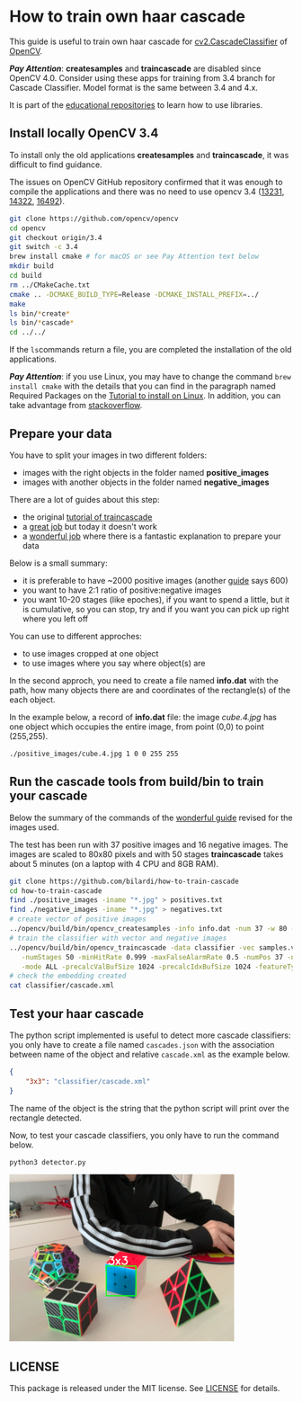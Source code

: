 # How to train own haar cascade

This guide is useful to train own haar cascade for [cv2.CascadeClassifier](https://docs.opencv.org/4.9.0/db/d28/tutorial_cascade_classifier.html) of [OpenCV](https://opencv.org/).

***Pay Attention***: **createsamples** and **traincascade** are disabled since OpenCV 4.0. Consider using these apps for training from 3.4 branch for Cascade Classifier. Model format is the same between 3.4 and 4.x.

It is part of the [educational repositories](https://github.com/pandle/materials) to learn how to use libraries.

## Install locally OpenCV 3.4

To install only the old applications **createsamples** and **traincascade**, it was difficult to find guidance.

The issues on OpenCV GitHub repository confirmed that it was enough to compile the applications and there was no need to use opencv 3.4 ([13231](https://github.com/opencv/opencv/issues/13231#issuecomment-1075683328), [14322](https://github.com/opencv/opencv/issues/14322), [16492](https://github.com/opencv/opencv/issues/16492)).

```sh
git clone https://github.com/opencv/opencv
cd opencv
git checkout origin/3.4
git switch -c 3.4
brew install cmake # for macOS or see Pay Attention text below
mkdir build
cd build
rm ../CMakeCache.txt
cmake .. -DCMAKE_BUILD_TYPE=Release -DCMAKE_INSTALL_PREFIX=../
make
ls bin/*create*
ls bin/*cascade*
cd ../../
```

If the ``ls``commands return a file, you are completed the installation of the old applications.

***Pay Attention***: if you use Linux, you may have to change the command ``brew install cmake`` with the details that you can find in the paragraph named Required Packages on the [Tutorial to install on Linux](https://docs.opencv.org/3.4/d7/d9f/tutorial_linux_install.html). In addition, you can take advantage from [stackoverflow](https://stackoverflow.com/questions/52117968/trying-to-compile-opencv-traincascade-for-opencv-3-4-3).

## Prepare your data

You have to split your images in two different folders:

* images with the right objects in the folder named **positive_images**
* images with another objects in the folder named **negative_images**

There are a lot of guides about this step:

* the original [tutorial of traincascade](https://docs.opencv.org/3.4/dc/d88/tutorial_traincascade.html)
* a [great job](https://github.com/mrnugget/opencv-haar-classifier-training) but today it doesn't work
* a [wonderful job](https://pythonprogramming.net/haar-cascade-object-detection-python-opencv-tutorial/) where there is a fantastic explanation to prepare your data

Below is a small summary:

* it is preferable to have ~2000 positive images (another [guide](https://coding-robin.de/2013/07/22/train-your-own-opencv-haar-classifier.html) says 600)
* you want to have 2:1 ratio of positive:negative images
* you want 10-20 stages (like epoches), if you want to spend a little, but it is cumulative, so you can stop, try and if you want you can pick up right where you left off

You can use to different approches:

* to use images cropped at one object
* to use images where you say where object(s) are

In the second approch, you need to create a file named **info.dat** with the path, how many objects there are and coordinates of the rectangle(s) of the each object.

In the example below, a record of **info.dat** file: the image *cube.4.jpg* has one object which occupies the entire image, from point (0,0) to point (255,255). 

```sh
./positive_images/cube.4.jpg 1 0 0 255 255
```

## Run the cascade tools from build/bin to train your cascade

Below the summary of the commands of the [wonderful guide](https://pythonprogramming.net/haar-cascade-object-detection-python-opencv-tutorial/) revised for the images used.

The test has been run with 37 positive images and 16 negative images. The images are scaled to 80x80 pixels and with 50 stages **traincascade** takes about 5 minutes (on a laptop with 4 CPU and 8GB RAM).

```sh
git clone https://github.com/bilardi/how-to-train-cascade
cd how-to-train-cascade
find ./positive_images -iname "*.jpg" > positives.txt
find ./negative_images -iname "*.jpg" > negatives.txt
# create vector of positive images
../opencv/build/bin/opencv_createsamples -info info.dat -num 37 -w 80 -h 80 -vec samples.vec
# train the classifier with vector and negative images
../opencv/build/bin/opencv_traincascade -data classifier -vec samples.vec -bg negatives.txt \
   -numStages 50 -minHitRate 0.999 -maxFalseAlarmRate 0.5 -numPos 37 -numNeg 16 -w 80 -h 80 \
   -mode ALL -precalcValBufSize 1024 -precalcIdxBufSize 1024 -featureType LBP
# check the embedding created
cat classifier/cascade.xml
```

## Test your haar cascade

The python script implemented is useful to detect more cascade classifiers: you only have to create a file named ``cascades.json`` with the association between name of the object and relative ``cascade.xml`` as the example below.

```json
{
    "3x3": "classifier/cascade.xml"
}
```

The name of the object is the string that the python script will print over the rectangle detected.

Now, to test your cascade classifiers, you only have to run the command below.

```sh
python3 detector.py
```

![3x3](images/3x3.jpg)

## LICENSE

This package is released under the MIT license.  See [LICENSE](https://github.com/bilardi/how-to-train-cascade/blob/master/LICENSE) for details.
